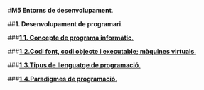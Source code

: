 #__M5 Entorns de desenvolupament__.

##__1. Desenvolupament de programari__.

###[__1.1. Concepte de programa informàtic__.](programa_informatic.md)

###[__1.2.Codi font, codi objecte i executable; màquines virtuals__.](codi_font.md)

###[__1.3.Tipus de llenguatge de programació__.](tipus.md)

###[__1.4.Paradigmes de programació__.](paradigmes.md)
